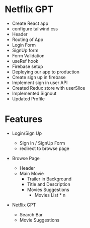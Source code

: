 # Netflix GPT

- Create React app
- configure tailwind css
- Header
- Routing of App
- Login Form
- SignUp form
- Form Validation
- useRef hook
- Firebase setup
- Deploying our app to production
- Create sign up in firebase
- Implement sign in user API
- Created Redux store with userSlice
- Implemented Signout
- Updated Profile

# Features

- Login/Sign Up
  - Sign In / SignUp Form
  - redirect to browse page
- Browse Page

  - Header
  - Main Movie
    - Trailer in Background
    - Title and Description
    - Movies Suggestions
      - Movies List \* n

- Netflix GPT
  - Search Bar
  - Movie Suggestions
